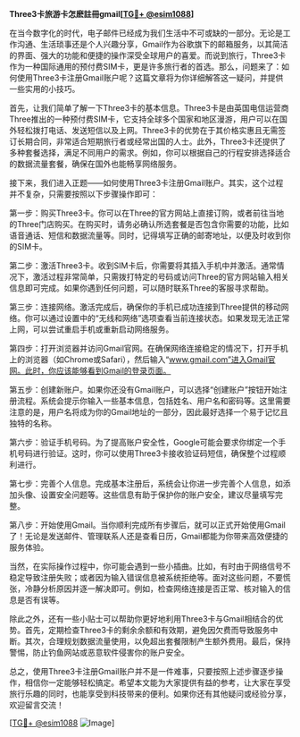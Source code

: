 **Three3卡旅游卡怎麽註冊gmail[[TG💪+ @esim1088](https://t.me/s/esim1088)]**

在当今数字化的时代，电子邮件已经成为我们生活中不可或缺的一部分。无论是工作沟通、生活琐事还是个人兴趣分享，Gmail作为谷歌旗下的邮箱服务，以其简洁的界面、强大的功能和便捷的操作深受全球用户的喜爱。而说到旅行，Three3卡作为一种国际通用的预付费SIM卡，更是许多旅行者的首选。那么，问题来了：如何使用Three3卡注册Gmail账户呢？这篇文章将为你详细解答这一疑问，并提供一些实用的小技巧。

首先，让我们简单了解一下Three3卡的基本信息。Three3卡是由英国电信运营商Three推出的一种预付费SIM卡，它支持全球多个国家和地区漫游，用户可以在国外轻松拨打电话、发送短信以及上网。Three3卡的优势在于其价格实惠且无需签订长期合同，非常适合短期旅行者或经常出国的人士。此外，Three3卡还提供了多种套餐选择，满足不同用户的需求。例如，你可以根据自己的行程安排选择适合的数据流量套餐，确保在国外也能畅享网络服务。

接下来，我们进入正题——如何使用Three3卡注册Gmail账户。其实，这个过程并不复杂，只需要按照以下步骤操作即可：

第一步：购买Three3卡。你可以在Three的官方网站上直接订购，或者前往当地的Three门店购买。在购买时，请务必确认所选套餐是否包含你需要的功能，比如语音通话、短信和数据流量等。同时，记得填写正确的邮寄地址，以便及时收到你的SIM卡。

第二步：激活Three3卡。收到SIM卡后，你需要将其插入手机中并激活。通常情况下，激活过程非常简单，只需拨打特定的号码或访问Three的官方网站输入相关信息即可完成。如果你遇到任何问题，可以随时联系Three的客服寻求帮助。

第三步：连接网络。激活完成后，确保你的手机已成功连接到Three提供的移动网络。你可以通过设置中的“无线和网络”选项查看当前连接状态。如果发现无法正常上网，可以尝试重启手机或重新启动网络服务。

第四步：打开浏览器并访问Gmail官网。在确保网络连接稳定的情况下，打开手机上的浏览器（如Chrome或Safari），然后输入“www.gmail.com”进入Gmail官网。此时，你应该能够看到Gmail的登录页面。

第五步：创建新账户。如果你还没有Gmail账户，可以选择“创建账户”按钮开始注册流程。系统会提示你输入一些基本信息，包括姓名、用户名和密码等。这里需要注意的是，用户名将成为你的Gmail地址的一部分，因此最好选择一个易于记忆且独特的名称。

第六步：验证手机号码。为了提高账户安全性，Google可能会要求你绑定一个手机号码进行验证。这时，你可以使用Three3卡接收验证码短信，确保整个过程顺利进行。

第七步：完善个人信息。完成基本注册后，系统会让你进一步完善个人信息，如添加头像、设置安全问题等。这些信息有助于保护你的账户安全，建议尽量填写完整。

第八步：开始使用Gmail。当你顺利完成所有步骤后，就可以正式开始使用Gmail了！无论是发送邮件、管理联系人还是查看日历，Gmail都能为你带来高效便捷的服务体验。

当然，在实际操作过程中，你可能会遇到一些小插曲。比如，有时由于网络信号不稳定导致注册失败；或者因为输入错误信息被系统拒绝等。面对这些问题，不要慌张，冷静分析原因并逐一解决即可。例如，检查网络连接是否正常、核对输入的信息是否有误等。

除此之外，还有一些小贴士可以帮助你更好地利用Three3卡与Gmail相结合的优势。首先，定期检查Three3卡的剩余余额和有效期，避免因欠费而导致服务中断。其次，合理规划数据流量使用，以免超出套餐限制产生额外费用。最后，保持警惕，防止钓鱼网站或恶意软件侵害你的账户安全。

总之，使用Three3卡注册Gmail账户并不是一件难事，只要按照上述步骤逐步操作，相信你一定能够轻松搞定。希望本文能为大家提供有益的参考，让大家在享受旅行乐趣的同时，也能享受到科技带来的便利。如果你还有其他疑问或经验分享，欢迎留言交流！

[[TG💪+ @esim1088](https://t.me/s/esim1088) ![Image](https://i.postimg.cc/4NQfJmqS/Snipaste-2025-05-13-00-14-12.png)]